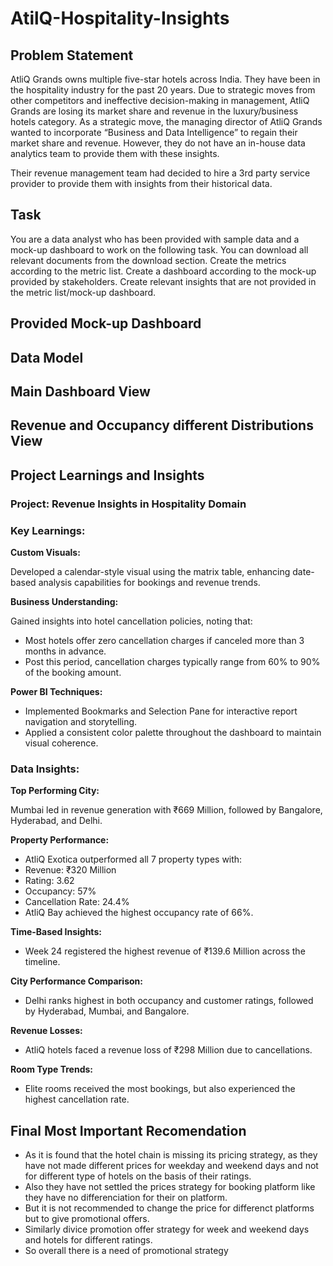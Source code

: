 # AtilQ-Hospitality-Insights

## Problem Statement

AtliQ Grands owns multiple five-star hotels across India. They have been in the hospitality industry for the past 20 years. Due to strategic moves from other competitors and ineffective decision-making in management, AtliQ Grands are losing its market share and revenue in the luxury/business hotels category. As a strategic move, the managing director of AtliQ Grands wanted to incorporate “Business and Data Intelligence” to regain their market share and revenue. However, they do not have an in-house data analytics team to provide them with these insights.

Their revenue management team had decided to hire a 3rd party service provider to provide them with insights from their historical data.
## Task

You are a data analyst who has been provided with sample data and a mock-up dashboard to work on the following task. You can download all relevant documents from the download section.
Create the metrics according to the metric list.
Create a dashboard according to the mock-up provided by stakeholders.
Create relevant insights that are not provided in the metric list/mock-up dashboard.

## Provided Mock-up Dashboard



## Data Model


## Main Dashboard View


## Revenue and Occupancy different Distributions View





## Project Learnings and Insights

### Project: Revenue Insights in Hospitality Domain

### Key Learnings:

**Custom Visuals:**

Developed a calendar-style visual using the matrix table, enhancing date-based analysis capabilities for bookings and revenue trends.

**Business Understanding:**

Gained insights into hotel cancellation policies, noting that:
- Most hotels offer zero cancellation charges if canceled more than 3 months in advance.
- Post this period, cancellation charges typically range from 60% to 90% of the booking amount.

**Power BI Techniques:**

- Implemented Bookmarks and Selection Pane for interactive report navigation and storytelling.
- Applied a consistent color palette throughout the dashboard to maintain visual coherence.

### Data Insights:

**Top Performing City:**

Mumbai led in revenue generation with ₹669 Million, followed by Bangalore, Hyderabad, and Delhi.

**Property Performance:**

- AtliQ Exotica outperformed all 7 property types with:
- Revenue: ₹320 Million
- Rating: 3.62
- Occupancy: 57%
- Cancellation Rate: 24.4%
- AtliQ Bay achieved the highest occupancy rate of 66%.

**Time-Based Insights:**

- Week 24 registered the highest revenue of ₹139.6 Million across the timeline.

**City Performance Comparison:**

- Delhi ranks highest in both occupancy and customer ratings, followed by Hyderabad, Mumbai, and Bangalore.

**Revenue Losses:**

- AtliQ hotels faced a revenue loss of ₹298 Million due to cancellations.

**Room Type Trends:**
- Elite rooms received the most bookings, but also experienced the highest cancellation rate.

## Final Most Important Recomendation
- As it is found that the hotel chain is missing its pricing strategy, as they have not made different prices for weekday and weekend days and not for different type of hotels on the basis of their ratings.
- Also they have not settled the prices strategy for booking platform like they have no differenciation for their on platform.
- But it is not recommended to change the price for differenct platforms but to give promotional offers.
- Similarly divice promotion offer strategy for week and weekend days and hotels for different ratings.
- So overall there is a need of promotional strategy
